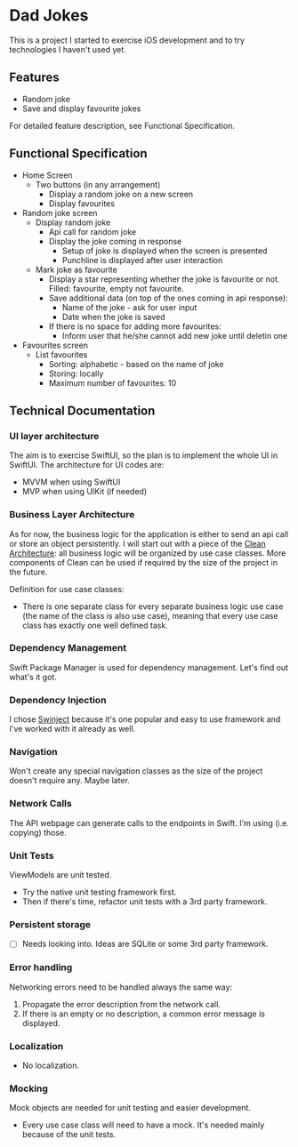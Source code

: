 # Dad Jokes

This is a project I started to exercise iOS development and to try technologies I haven't used yet.

## Features
- Random joke
- Save and display favourite jokes

For detailed feature description, see Functional Specification.

## Functional Specification
- Home Screen
    - Two buttons (in any arrangement)
        - Display a random joke on a new screen
        - Display favourites
- Random joke screen
  - Display random joke
    - Api call for random joke
    - Display the joke coming in response
      - Setup of joke is displayed when the screen is presented
      - Punchline is displayed after user interaction
  - Mark joke as favourite
    - Display a star representing whether the joke is favourite or not. Filled: favourite, empty not favourite.
    - Save additional data (on top of the ones coming in api response):
      - Name of the joke - ask for user input
      - Date when the joke is saved
    - If there is no space for adding more favourites:
      - Inform user that he/she cannot add new joke until deletin one
- Favourites screen
  - List favourites
    - Sorting: alphabetic - based on the name of joke
    - Storing: locally
    - Maximum number of favourites: 10

## Technical Documentation

### UI layer architecture
The aim is to exercise SwiftUI, so the plan is to implement the whole UI in SwiftUI. The architecture for UI codes are:
- MVVM when using SwiftUI
- MVP when using UIKit (if needed)

### Business Layer Architecture
As for now, the business logic for the application is either to send an api call or store an object persistently. I will start out with a piece of the [Clean Architecture](https://blog.cleancoder.com/uncle-bob/2012/08/13/the-clean-architecture.html): all business logic will be organized by use case classes. More components of Clean can be used if required by the size of the project in the future.

Definition for use case classes:
- There is one separate class for every separate business logic use case (the name of the class is also use case), meaning that every use case class has exactly one well defined task.

### Dependency Management
Swift Package Manager is used for dependency management. Let's find out what's it got.

### Dependency Injection
I chose [Swinject](https://github.com/Swinject/Swinject) because it's one popular and easy to use framework and I've worked with it already as well.

### Navigation
Won't create any special navigation classes as the size of the project doesn't require any. Maybe later.

### Network Calls
The API webpage can generate calls to the endpoints in Swift. I'm using (i.e. copying) those.

### Unit Tests
ViewModels are unit tested.
- Try the native unit testing framework first.
- Then if there's time, refactor unit tests with a 3rd party framework.

### Persistent storage
- [ ] Needs looking into. Ideas are SQLite or some 3rd party framework.

### Error handling
Networking errors need to be handled always the same way:
1. Propagate the error description from the network call.
2. If there is an empty or no description, a common error message is displayed.

### Localization
- No localization.

### Mocking
Mock objects are needed for unit testing and easier development.
- Every use case class will need to have a mock. It's needed mainly because of the unit tests.
